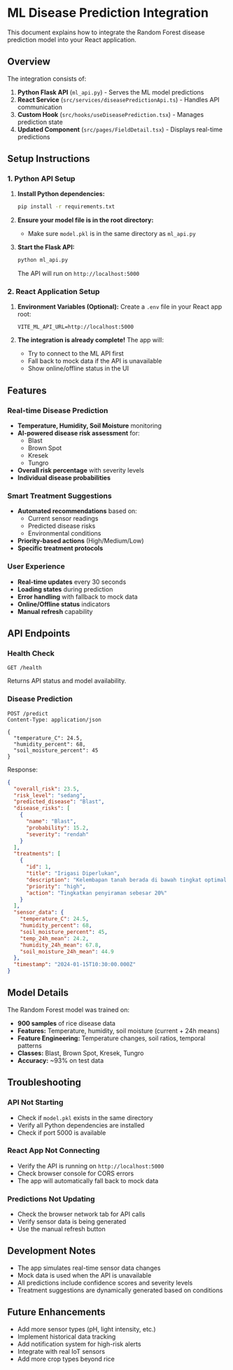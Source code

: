 # ML Disease Prediction Integration

This document explains how to integrate the Random Forest disease prediction model into your React application.

## Overview

The integration consists of:
1. **Python Flask API** (`ml_api.py`) - Serves the ML model predictions
2. **React Service** (`src/services/diseasePredictionApi.ts`) - Handles API communication
3. **Custom Hook** (`src/hooks/useDiseasePrediction.tsx`) - Manages prediction state
4. **Updated Component** (`src/pages/FieldDetail.tsx`) - Displays real-time predictions

## Setup Instructions

### 1. Python API Setup

1. **Install Python dependencies:**
   ```bash
   pip install -r requirements.txt
   ```

2. **Ensure your model file is in the root directory:**
   - Make sure `model.pkl` is in the same directory as `ml_api.py`

3. **Start the Flask API:**
   ```bash
   python ml_api.py
   ```
   The API will run on `http://localhost:5000`

### 2. React Application Setup

1. **Environment Variables (Optional):**
   Create a `.env` file in your React app root:
   ```env
   VITE_ML_API_URL=http://localhost:5000
   ```

2. **The integration is already complete!** The app will:
   - Try to connect to the ML API first
   - Fall back to mock data if the API is unavailable
   - Show online/offline status in the UI

## Features

### Real-time Disease Prediction
- **Temperature, Humidity, Soil Moisture** monitoring
- **AI-powered disease risk assessment** for:
  - Blast
  - Brown Spot  
  - Kresek
  - Tungro
- **Overall risk percentage** with severity levels
- **Individual disease probabilities**

### Smart Treatment Suggestions
- **Automated recommendations** based on:
  - Current sensor readings
  - Predicted disease risks
  - Environmental conditions
- **Priority-based actions** (High/Medium/Low)
- **Specific treatment protocols**

### User Experience
- **Real-time updates** every 30 seconds
- **Loading states** during prediction
- **Error handling** with fallback to mock data
- **Online/Offline status** indicators
- **Manual refresh** capability

## API Endpoints

### Health Check
```
GET /health
```
Returns API status and model availability.

### Disease Prediction
```
POST /predict
Content-Type: application/json

{
  "temperature_C": 24.5,
  "humidity_percent": 68,
  "soil_moisture_percent": 45
}
```

Response:
```json
{
  "overall_risk": 23.5,
  "risk_level": "sedang",
  "predicted_disease": "Blast",
  "disease_risks": [
    {
      "name": "Blast",
      "probability": 15.2,
      "severity": "rendah"
    }
  ],
  "treatments": [
    {
      "id": 1,
      "title": "Irigasi Diperlukan",
      "description": "Kelembapan tanah berada di bawah tingkat optimal.",
      "priority": "high",
      "action": "Tingkatkan penyiraman sebesar 20%"
    }
  ],
  "sensor_data": {
    "temperature_C": 24.5,
    "humidity_percent": 68,
    "soil_moisture_percent": 45,
    "temp_24h_mean": 24.2,
    "humidity_24h_mean": 67.8,
    "soil_moisture_24h_mean": 44.9
  },
  "timestamp": "2024-01-15T10:30:00.000Z"
}
```

## Model Details

The Random Forest model was trained on:
- **900 samples** of rice disease data
- **Features:** Temperature, humidity, soil moisture (current + 24h means)
- **Feature Engineering:** Temperature changes, soil ratios, temporal patterns
- **Classes:** Blast, Brown Spot, Kresek, Tungro
- **Accuracy:** ~93% on test data

## Troubleshooting

### API Not Starting
- Check if `model.pkl` exists in the same directory
- Verify all Python dependencies are installed
- Check if port 5000 is available

### React App Not Connecting
- Verify the API is running on `http://localhost:5000`
- Check browser console for CORS errors
- The app will automatically fall back to mock data

### Predictions Not Updating
- Check the browser network tab for API calls
- Verify sensor data is being generated
- Use the manual refresh button

## Development Notes

- The app simulates real-time sensor data changes
- Mock data is used when the API is unavailable
- All predictions include confidence scores and severity levels
- Treatment suggestions are dynamically generated based on conditions

## Future Enhancements

- Add more sensor types (pH, light intensity, etc.)
- Implement historical data tracking
- Add notification system for high-risk alerts
- Integrate with real IoT sensors
- Add more crop types beyond rice
